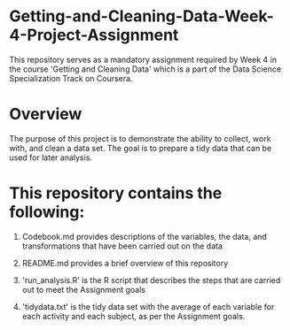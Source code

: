 # Getting-and-Cleaning-Data-Week-4-Project-Assignment

This repository serves as a mandatory assignment required by Week 4 in the course 'Getting and Cleaning Data' which is a part of the Data Science Specialization Track on Coursera.

# Overview
The purpose of this project is to demonstrate the ability to collect, work with, and clean a data set. The goal is to prepare a tidy data that can be used for later analysis. 

# This repository contains the following:

1. Codebook.md provides descriptions of the variables, the data, and transformations that have been carried out on the data

2. README.md provides a brief overview of this repository

3. 'run_analysis.R' is the R script that describes the steps that are carried out to meet the Assignment goals

4. 'tidydata.txt' is the tidy data set with the average of each variable for each activity and each subject, as per the Assignment goals.
